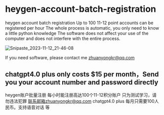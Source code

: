 # heygen-account-batch-registration
heygen account batch registration
Up to 100 11-12 point accounts can be registered per hour
The whole process is automatic, you only need to know a little python knowledge
The software does not affect your use of the computer and does not interfere with the entire process.


![Snipaste_2023-11-12_21-46-08](https://github.com/yyheart/heygen-account-batch-registration/assets/56282725/5e36b121-a71d-42a6-ae6e-5235b950b425)

If you need software, please contact me zhuanyongkr@qq.com

chatgpt4.0 plus only costs $15 per month，Send you your account number and password directly
-----------------------------------------------------------------------------------------------
heygen账户批量注册
每小时能注册高达100个11-12积分账户
只为测试学习，请勿违法犯罪
联系邮箱zhuanyongkr@qq.com
chatgpt4.0 plus 每月只需要100人民币。支持语音对话 等
